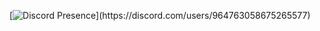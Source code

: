 [![Discord Presence](https://lanyard-profile-readme.vercel.app/api/964763058675265577?theme=dark&bg=809ecf&animated=true&hideDiscrim=false&borderRadius=30px&idleMessage=Uyuyor...)](https://discord.com/users/964763058675265577)
